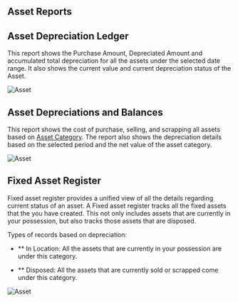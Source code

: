 ## Asset Reports

## Asset Depreciation Ledger

This report shows the Purchase Amount, Depreciated Amount and accumulated total depreciation for all the assets under the selected date range. It also shows the current value and current depreciation status of the Asset.

![Asset](https://docs.erpnext.com/files/asset-dep-ledger.png)

## Asset Depreciations and Balances

This report shows the cost of purchase, selling, and scrapping all assets based on [Asset Category](https://docs.erpnext.com/docs/v13/user/manual/en/asset/asset-category). The report also shows the depreciation details based on the selected period and the net value of the asset category.

![Asset](https://docs.erpnext.com/files/asset-dep-balance.png)

## Fixed Asset Register

Fixed asset register provides a unified view of all the details regarding current status of an asset. A Fixed asset register tracks all the fixed assets that the you have created. This not only includes assets that are currently in your possession, but also tracks those assets that are disposed.

Types of records based on depreciation:

*   \*\* In Location: All the assets that are currently in your possession are under this category.
    
*   \*\* Disposed: All the assets that are currently sold or scrapped come under this category.
    

![Asset](https://docs.erpnext.com/files/fixed-asset-register.png)